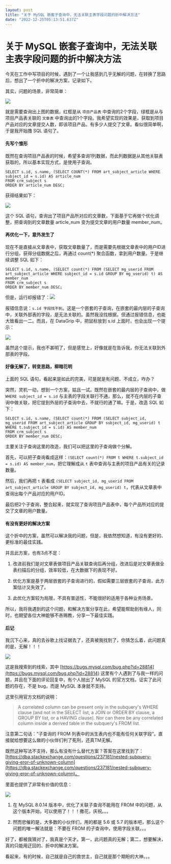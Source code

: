 ```yaml
---
layout: post
title: "关于 MySQL 嵌套子查询中，无法关联主表字段问题的折中解决方法"
date: "2022-12-25T05:13:51.637Z"
---
```

关于 MySQL 嵌套子查询中，无法关联主表字段问题的折中解决方法
=================================

今天在工作中写项目的时候，遇到了一个让我感到几乎无解的问题，在转换了思路后，想出了一个折中的解决方案，记录如下。

其实，问题的场景，非常简单：

![](https://img2023.cnblogs.com/blog/111619/202212/111619-20221223180414972-1398802356.png)

就是需要查询出上图的数据，红框是从 `项目产品表` 中查询的2个字段，绿框是从与项目产品表关联的 `文章表` 中查询出的1个字段。我希望实现的效果是，获取到项目产品对应的文章提交人数，即该项目产品，有多少人提交了文章。看似很简单啊，于是我开始撸 SQL 语句了。

#### 先写个雏形

既然在查询项目产品表的时候，希望多查询1列数据，而此列数据是从其他关联表获取的，所以基本实现方式，是使用子查询。

    SELECT s.id, s.name, (SELECT COUNT(*) FROM art_subject_article WHERE subject_id = s.id) AS article_num
    FROM crm_subject s
    ORDER BY article_num DESC;
    

获得结果如下：

![](https://img2023.cnblogs.com/blog/111619/202212/111619-20221223181858129-1207442197.png)

这个 SQL 语句，查询出了项目产品所对应的文章数，下面基于它再做个优化调整，把查询到的文章数量 article\_num 变为提交文章的用户数量 member\_num。

#### 再优化一下，意外发生了

现在不是直接从文章表中，获取文章数量了，而是需要先根据文章表中的用户ID进行分组，获得分组数据之后，再通过 count(\*) 聚合函数，拿到用户数量。于是继续调整 SQL 如下：

    SELECT s.id, s.name, (SELECT count(*) FROM (SELECT mg_userid FROM art_subject_article WHERE subject_id = s.id GROUP BY mg_userid) t) AS member_num
    FROM crm_subject s
    ORDER BY member_num DESC;
    

但是，运行却报错了：![](https://img2023.cnblogs.com/blog/111619/202212/111619-20221223182625071-424642887.png)

报错信息说：`s.id 字段找不到`。这是一个嵌套的子查询，在嵌套的最内层的子查询中，关联外部表的字段，是无法关联的。虽然我没找根据，但通过报错信息，也能大致看出一二。而且，在 DataGrip 中，把鼠标放到 s.id 上面时，也会出现一个提示：

![](https://img2023.cnblogs.com/blog/111619/202212/111619-20221223184213657-70984160.png)

虽然这个提示，我也不甚明了，但是感觉上，好像就是在告诉我，你无法关联到外部表的字段。

#### 好像无解了，转变思路，柳暗花明

上面的 SQL 语句，看起来是如此的完美，可是就是有问题、不成立，咋办？

突然，灵机一动，想到一个方案，姑且一试。既然在嵌套的最内层的子查询中，做 `WHERE subject_id = s.id` 与主表的字段关联行不通，那么，就不在内层的子查询中做关联，把它提到外层的子查询中去，不就行的通了嘛。于是，改造 SQL 如下：

    SELECT s.id, s.name, (SELECT count(*) FROM (SELECT subject_id, mg_userid FROM art_subject_article GROUP BY subject_id, mg_userid) t WHERE t.subject_id = s.id) AS member_num
    FROM crm_subject s
    ORDER BY member_num DESC;
    

主要关注子查询这里的改造，我们可以把这里的子查询做个分解。

首先，可以把子查询看成这样：`(SELECT count(*) FROM t WHERE t.subject_id = s.id) AS member_num`，把它理解成从 `t` 表中查询与主表的项目产品有关的记录数量。

然后，我们再把 `t` 表看成 `(SELECT subject_id, mg_userid FROM art_subject_article GROUP BY subject_id, mg_userid) t`，代表从文章表中查询出每个产品对应的用户ID。

最后把2个子查询，整合起来，就实现了查询项目产品表中，每个产品所对应的提交了文章的用户数量。

#### 有没有更好的解决方案

这个折中的方案，虽然可以解决我的问题，但是，我依然想知道，有没有更好的、更标准的最佳实践。

并且此方案，也有3点不足：

1.  改进前我们是对文章表做项目产品关联查询后再分组，改进后是对文章表做全表扫描后的分组，效率较低，在大数据下的表现不好。
    
2.  优化方案是基于两层嵌套的子查询进行的，假如需要三层嵌套的子查询，此方案估计又失效了。
    
3.  此优化方案较为局限，不具有普适性，不能很好的适用于各种业务场景。
    

所以，我将我遇到的这个问题，和解决方案分享在此，希望能帮助到有缘人，同时，也期望各位大神能够不吝赐教，分享一下最佳实践。

#### 后记

我沉下心来，真的去谷歌上找证据去了，还真被我找到了，你猜怎么着，此问题真的是，无解！！！

![](https://img2023.cnblogs.com/blog/111619/202212/111619-20221224171042155-914785280.png)

这是我搜索到的线索，其中 [https://bugs.mysql.com/bug.php?id=28814](https://bugs.mysql.com/bug.php?id=28814) 这里有个人遇到了与我一样的问题，并且在下面的评论回复中，有个人抛出了 MySQL 的官方文档，证实了此问题的存在，不是 bug，而是 MySQL 本身就不支持。

这里引用官方文档的说明：

> A correlated column can be present only in the subquery's WHERE clause (and not in the SELECT list, a JOIN or ORDER BY clause, a GROUP BY list, or a HAVING clause). Nor can there be any correlated column inside a derived table in the subquery's FROM list.

注意第二句话：“子查询的 FROM 列表中的派生表内也不能有任何关联字段”。直接就给想要这么做的小伙伴们判了死刑，还真TM无解。

既然这种写法不支持，那么有没有什么替代方案？答案在这里找到了：[https://dba.stackexchange.com/questions/237181/nested-subquery-giving-eror-of-unknown-column](https://dba.stackexchange.com/questions/237181/nested-subquery-giving-eror-of-unknown-column)。

里面也提供了非常有价值的信息：

![](https://img2023.cnblogs.com/blog/111619/202212/111619-20221224172305205-1061161134.png)

1.  在 MySQL 8.0.14 版本中，优化了关联子查询不能用在 FROM 中的问题，从这个版本开始，可以使用了！！！撒花，庆祝。。。
    
2.  然而悲催的是，大多数的小伙伴们，用的都是 5.6 或 5.7 的版本吧，那么这个问题的唯一解法就是：不要在 FROM 的子查询中，使用字段关联。。。
    

好了，都被我猜对了，我真是个天才。第一，此问题真的无解；第二，想要解决，真的只能用迂回的、折中的解决方案。

看起来，有的时候，自己就是自己的救世主，自己就是那个期盼的大神。。。